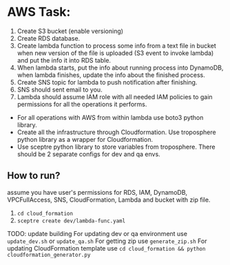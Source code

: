 # AWS Task:
1. Create S3 bucket (enable versioning)
2. Create RDS database.
3. Create lambda function to process some info from a text file in bucket when new version of the file is uploaded (S3 event to invoke lambda) and put the info it into RDS table.
4. When lambda starts, put the info about running process into DynamoDB, when lambda finishes, update the info about the finished process.
5. Create SNS topic for lambda to push notification after finishing.
6. SNS should sent email to you.
7. Lambda should assume IAM role with all needed IAM policies to gain permissions for all the operations it performs.
- For all operations with AWS from within lambda use boto3 python library.
- Create all the infrastructure through Cloudformation. Use troposphere python library as a wrapper for Cloudformation.
- Use sceptre python library to store variables from troposphere. There should be 2 separate configs for dev and qa envs. 

## How to run?
assume you have user's permissions for RDS, IAM, DynamoDB, VPCFullAccess, SNS, CloudFormation, Lambda and bucket with zip file.
1) `cd cloud_formation`
2) `sceptre create dev/lambda-func.yaml` 

TODO: update building
For updating dev or qa environment use `update_dev.sh` or `update_qa.sh`
For getting zip use `generate_zip.sh`
For updating CloudFormation template use `cd cloud_formation && python cloudformation_generator.py `